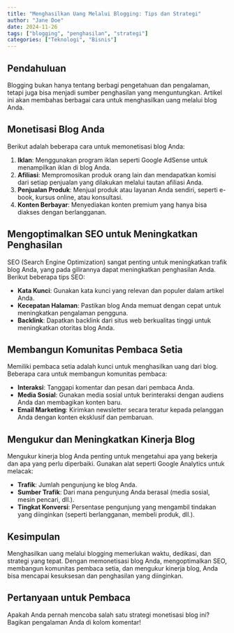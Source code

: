 ```yaml
---
title: "Menghasilkan Uang Melalui Blogging: Tips dan Strategi"
author: "Jane Doe"
date: 2024-11-26
tags: ["blogging", "penghasilan", "strategi"]
categories: ["Teknologi", "Bisnis"]
---
```


## Pendahuluan

Blogging bukan hanya tentang berbagi pengetahuan dan pengalaman, tetapi juga bisa menjadi sumber penghasilan yang menguntungkan. Artikel ini akan membahas berbagai cara untuk menghasilkan uang melalui blog Anda.

## Monetisasi Blog Anda

Berikut adalah beberapa cara untuk memonetisasi blog Anda:
1. **Iklan**: Menggunakan program iklan seperti Google AdSense untuk menampilkan iklan di blog Anda.
2. **Afiliasi**: Mempromosikan produk orang lain dan mendapatkan komisi dari setiap penjualan yang dilakukan melalui tautan afiliasi Anda.
3. **Penjualan Produk**: Menjual produk atau layanan Anda sendiri, seperti e-book, kursus online, atau konsultasi.
4. **Konten Berbayar**: Menyediakan konten premium yang hanya bisa diakses dengan berlangganan.

## Mengoptimalkan SEO untuk Meningkatkan Penghasilan

SEO (Search Engine Optimization) sangat penting untuk meningkatkan trafik blog Anda, yang pada gilirannya dapat meningkatkan penghasilan Anda. Berikut beberapa tips SEO:
- **Kata Kunci**: Gunakan kata kunci yang relevan dan populer dalam artikel Anda.
- **Kecepatan Halaman**: Pastikan blog Anda memuat dengan cepat untuk meningkatkan pengalaman pengguna.
- **Backlink**: Dapatkan backlink dari situs web berkualitas tinggi untuk meningkatkan otoritas blog Anda.

## Membangun Komunitas Pembaca Setia

Memiliki pembaca setia adalah kunci untuk menghasilkan uang dari blog. Beberapa cara untuk membangun komunitas pembaca:
- **Interaksi**: Tanggapi komentar dan pesan dari pembaca Anda.
- **Media Sosial**: Gunakan media sosial untuk berinteraksi dengan audiens Anda dan membagikan konten baru.
- **Email Marketing**: Kirimkan newsletter secara teratur kepada pelanggan Anda dengan konten eksklusif dan pembaruan.

## Mengukur dan Meningkatkan Kinerja Blog

Mengukur kinerja blog Anda penting untuk mengetahui apa yang bekerja dan apa yang perlu diperbaiki. Gunakan alat seperti Google Analytics untuk melacak:
- **Trafik**: Jumlah pengunjung ke blog Anda.
- **Sumber Trafik**: Dari mana pengunjung Anda berasal (media sosial, mesin pencari, dll.).
- **Tingkat Konversi**: Persentase pengunjung yang mengambil tindakan yang diinginkan (seperti berlangganan, membeli produk, dll.).

## Kesimpulan

Menghasilkan uang melalui blogging memerlukan waktu, dedikasi, dan strategi yang tepat. Dengan memonetisasi blog Anda, mengoptimalkan SEO, membangun komunitas pembaca setia, dan mengukur kinerja blog, Anda bisa mencapai kesuksesan dan penghasilan yang diinginkan.

## Pertanyaan untuk Pembaca

Apakah Anda pernah mencoba salah satu strategi monetisasi blog ini? Bagikan pengalaman Anda di kolom komentar!

